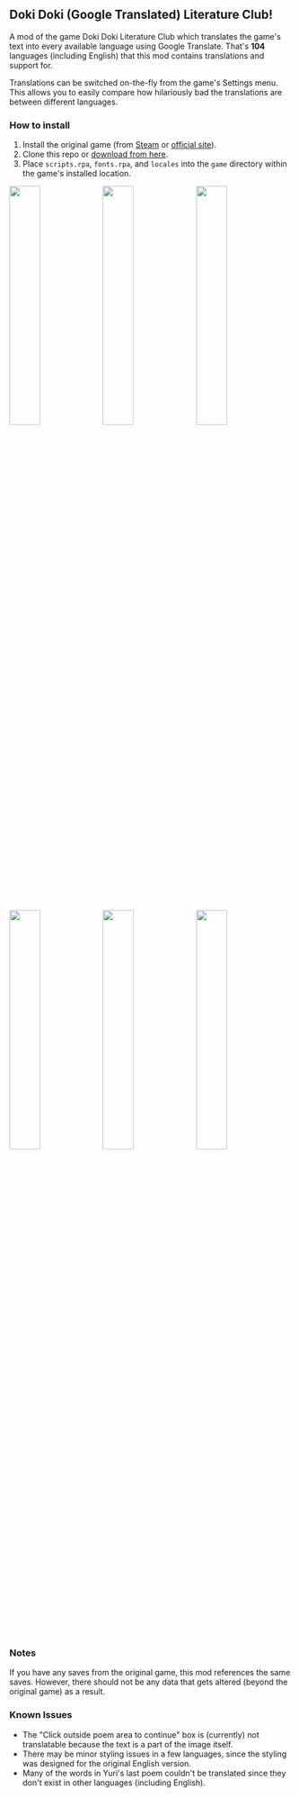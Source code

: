 ## Doki Doki (Google Translated) Literature Club!

A mod of the game Doki Doki Literature Club which translates the game's text into every available language using Google Translate. That's **104** languages (including English) that this mod contains translations and support for.

Translations can be switched on-the-fly from the game's Settings menu. This allows you to easily compare how hilariously bad the translations are between different languages.

### How to install
1. Install the original game (from [Steam](http://store.steampowered.com/app/698780/Doki_Doki_Literature_Club) or [official site](https://ddlc.moe)).
2. Clone this repo or [download from here](https://s3-us-west-2.amazonaws.com/ddlc/downloads/DDGTLC_v0.0.1.zip).
2. Place `scripts.rpa`, `fonts.rpa`, and `locales` into the `game` directory within the game's installed location.

<a href="https://s3-us-west-2.amazonaws.com/ddlc/pics/1.png"><img src="https://s3-us-west-2.amazonaws.com/ddlc/pics/1thumb.jpg" width="33%"/></a><a href="https://s3-us-west-2.amazonaws.com/ddlc/pics/2.png"><img src="https://s3-us-west-2.amazonaws.com/ddlc/pics/2thumb.jpg" width="33%"/></a><a href="https://s3-us-west-2.amazonaws.com/ddlc/pics/3.png"><img src="https://s3-us-west-2.amazonaws.com/ddlc/pics/3thumb.jpg" width="33%"/></a>
<a href="https://s3-us-west-2.amazonaws.com/ddlc/pics/4.png"><img src="https://s3-us-west-2.amazonaws.com/ddlc/pics/4thumb.jpg" width="33%" /></a><a href="https://s3-us-west-2.amazonaws.com/ddlc/pics/5.png"><img src="https://s3-us-west-2.amazonaws.com/ddlc/pics/5thumb.jpg" width="33%" /></a><a href="https://s3-us-west-2.amazonaws.com/ddlc/pics/6.png"><img src="https://s3-us-west-2.amazonaws.com/ddlc/pics/6thumb.jpg" width="33%" /></a>

### Notes
If you have any saves from the original game, this mod references the same saves. However, there should not be any data that gets altered (beyond the original game) as a result.

### Known Issues
* The "Click outside poem area to continue" box is (currently) not translatable because the text is a part of the image itself.
* There may be minor styling issues in a few languages, since the styling was designed for the original English version.
* Many of the words in Yuri's last poem couldn't be translated since they don't exist in other languages (including English).
